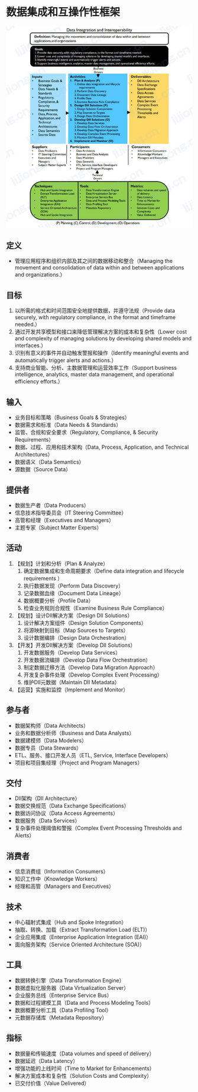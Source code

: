 # **数据集成和互操作性框架**

![](assets/数据集成和互操作性框架/数据集成和互操作性.jpg)

## 定义

- 管理应用程序和组织内部及其之间的数据移动和整合（Managing the movement and consolidation of data within and between applications and organizations.）

## 目标

1. 以所需的格式和时间范围安全地提供数据，并遵守法规（Provide data securely, with regulatory compliance, in the format and timeframe needed.）
2. 通过开发共享模型和接口来降低管理解决方案的成本和复杂性（Lower cost and complexity of managing solutions by developing shared models and interfaces.）
3. 识别有意义的事件并自动触发警报和操作（Identify meaningful events and automatically trigger alerts and actions.）
4. 支持商业智能、分析、主数据管理和运营效率工作（Support business intelligence, analytics, master data management, and operational efficiency efforts.）

## 输入

- 业务目标和策略（Business Goals & Strategies）
- 数据需求和标准（Data Needs & Standards）
- 监管、合规和安全要求（Regulatory, Compliance, & Security Requirements）
- 数据、过程、应用和技术架构（Data, Process, Application, and Technical Architectures）
- 数据语义（Data Semantics）
- 源数据（Source Data）

## 提供者

- 数据生产者（Data Producers）
- 信息技术指导委员会（IT Steering Committee）
- 高管和经理（Executives and Managers）
- 主题专家（Subject Matter Experts）

## 活动

1. 【规划】计划和分析（Plan & Analyze）
   1. 确定数据集成和生命周期要求（Define data integration and lifecycle requirements ）
   2. 执行数据发现（Perform Data Discovery）
   3. 记录数据血缘（Document Data Lineage）
   4. 数据概要分析（Profile Data）
   5. 检查业务规则合规性（Examine Business Rule Compliance）
2. 【规划】设计DII解决方案（Design DII Solutions）
   1. 设计解决方案组件（Design Solution Components）
   2. 将源映射到目标（Map Sources to Targets）
   3. 设计数据编排（Design Data Orchestration）
3. 【开发】开发DII解决方案（Develop DII Solutions）
   1. 开发数据服务（Develop Data Services）
   2. 开发数据流编排（Develop Data Flow Orchestration）
   3. 制定数据迁移方法（Develop Data Migration Approach）
   4. 开发复杂事件处理（Develop Complex Event Processing）
   5. 维护DII元数据（Maintain DII Metadata）
4. 【运营】实施和监控（Implement and Monitor）

## 参与者

- 数据架构师（Data Architects）
- 业务和数据分析师（Business and Data Analysts）
- 数据建模师（Data Modelers）
- 数据专员（Data Stewards）
- ETL、服务、接口开发人员（ETL, Service, Interface Developers）
- 项目和项目集经理（Project and Program Managers）

## 交付

- DII架构（DII Architecture）
- 数据交换规范（Data Exchange Specifications）
- 数据访问协议（Data Access Agreements）
- 数据服务（Data Services）
- 复杂事件处理阈值和警报（Complex Event Processing Thresholds and Alerts）

## 消费者

- 信息消费组（Information Consumers）
- 知识工作中（Knowledge Workers）
- 经理和高管（Managers and Executives）

## 技术

- 中心辐射式集成（Hub and Spoke Integration）
- 抽取、转换、加载（Extract Transformation Load (ELT)）
- 企业应用集成（Enterprise Application Integration (EAI)）
- 面向服务架构（Service Oriented Architecture (SOA)）

## 工具

- 数据转换引擎（Data Transformation Engine）
- 数据虚拟化服务器（Data Virtualization Server）
- 企业服务总线（Enterprise Service Bus）
- 数据和过程建模工具（Data and Process Modeling Tools）
- 数据概要分析工具（Data Profiling Tool）
- 元数据存储库（Metadata Repository）

## 指标

- 数据量和传输速度（Data volumes and speed of delivery）
- 数据延迟（Data Latency）
- 增强功能的上线时间（Time to Market for Enhancements）
- 解决方案成本和复杂性（Solution Costs and Complexity）
- 已交付价值（Value Delivered）